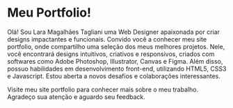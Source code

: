 # Meu Portfolio!
Olá! Sou Lara Magalhães Tagliani uma Web Designer apaixonada por criar designs impactantes e funcionais. 
Convido você a conhecer meu site portfolio, onde compartilho uma seleção dos meus melhores projetos. Nele, você encontrará designs intuitivos, criativos e responsivos, criados com softwares como Adobe Photoshop, Illustrator, Canvas e Figma. Além disso, possuo habilidades em desenvolvimento front-end, utilizando HTML5, CSS3 e Javascript. Estou aberta a novos desafios e colaborações interessantes.
 
Visite meu site portfolio para conhecer mais sobre o meu trabalho. Agradeço sua atenção e aguardo seu feedback.
